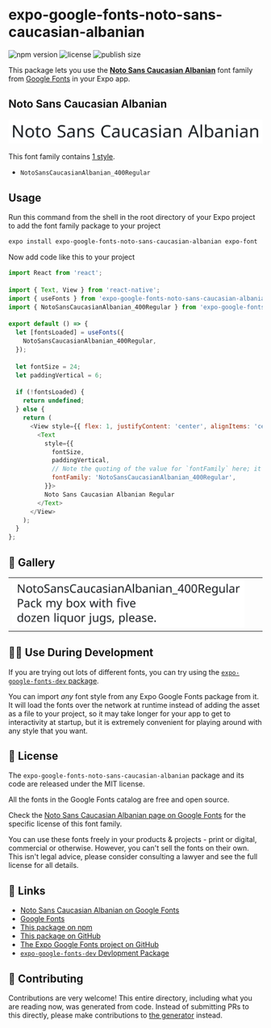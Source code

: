 # expo-google-fonts-noto-sans-caucasian-albanian

![npm version](https://flat.badgen.net/npm/v/expo-google-fonts-noto-sans-caucasian-albanian)
![license](https://flat.badgen.net/github/license/expo/google-fonts)
![publish size](https://flat.badgen.net/packagephobia/install/expo-google-fonts-noto-sans-caucasian-albanian)

This package lets you use the [**Noto Sans Caucasian Albanian**](https://fonts.google.com/specimen/Noto+Sans+Caucasian+Albanian) font family from [Google Fonts](https://fonts.google.com/) in your Expo app.

## Noto Sans Caucasian Albanian

![Noto Sans Caucasian Albanian](./font-family.png)

This font family contains [1 style](#-gallery).

- `NotoSansCaucasianAlbanian_400Regular`

## Usage

Run this command from the shell in the root directory of your Expo project to add the font family package to your project
```sh
expo install expo-google-fonts-noto-sans-caucasian-albanian expo-font
```

Now add code like this to your project
```js
import React from 'react';

import { Text, View } from 'react-native';
import { useFonts } from 'expo-google-fonts-noto-sans-caucasian-albanian/useFonts';
import { NotoSansCaucasianAlbanian_400Regular } from 'expo-google-fonts-noto-sans-caucasian-albanian/400Regular';

export default () => {
  let [fontsLoaded] = useFonts({
    NotoSansCaucasianAlbanian_400Regular,
  });

  let fontSize = 24;
  let paddingVertical = 6;

  if (!fontsLoaded) {
    return undefined;
  } else {
    return (
      <View style={{ flex: 1, justifyContent: 'center', alignItems: 'center' }}>
        <Text
          style={{
            fontSize,
            paddingVertical,
            // Note the quoting of the value for `fontFamily` here; it expects a string!
            fontFamily: 'NotoSansCaucasianAlbanian_400Regular',
          }}>
          Noto Sans Caucasian Albanian Regular
        </Text>
      </View>
    );
  }
};

```

## 🔡 Gallery


||||
|-|-|-|
|![NotoSansCaucasianAlbanian_400Regular](.//400Regular/NotoSansCaucasianAlbanian_400Regular.ttf.png)||||


## 👩‍💻 Use During Development

If you are trying out lots of different fonts, you can try using the [`expo-google-fonts-dev` package](https://github.com/freeboub/google-fonts/tree/master/font-packages/dev#readme).

You can import *any* font style from any Expo Google Fonts package from it. It will load the fonts
over the network at runtime instead of adding the asset as a file to your project, so it may take longer
for your app to get to interactivity at startup, but it is extremely convenient
for playing around with any style that you want.

## 📖 License

The `expo-google-fonts-noto-sans-caucasian-albanian` package and its code are released under the MIT license.

All the fonts in the Google Fonts catalog are free and open source.

Check the [Noto Sans Caucasian Albanian page on Google Fonts](https://fonts.google.com/specimen/Noto+Sans+Caucasian+Albanian) for the specific license of this font family.

You can use these fonts freely in your products & projects - print or digital, commercial or otherwise. However, you can't sell the fonts on their own. This isn't legal advice, please consider consulting a lawyer and see the full license for all details.

## 🔗 Links

- [Noto Sans Caucasian Albanian on Google Fonts](https://fonts.google.com/specimen/Noto+Sans+Caucasian+Albanian)
- [Google Fonts](https://fonts.google.com/)
- [This package on npm](https://www.npmjs.com/package/expo-google-fonts-noto-sans-caucasian-albanian)
- [This package on GitHub](https://github.com/freeboub/google-fonts/tree/master/font-packages/noto-sans-caucasian-albanian)
- [The Expo Google Fonts project on GitHub](https://github.com/freeboub/google-fonts)
- [`expo-google-fonts-dev` Devlopment Package](https://github.com/freeboub/google-fonts/tree/master/font-packages/dev)

## 🤝 Contributing

Contributions are very welcome! This entire directory, including what you are reading now, was generated from code. Instead of submitting PRs to this directly, please make contributions to [the generator](https://github.com/freeboub/google-fonts/tree/master/packages/generator) instead.
